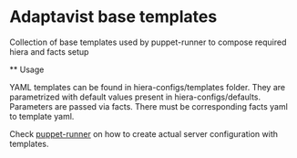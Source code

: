 # Adaptavist base templates 

Collection of base templates used by puppet-runner to compose required hiera and facts setup

** Usage

YAML templates can be found in hiera-configs/templates folder. They are parametrized with default values present in hiera-configs/defaults. Parameters are passed via facts. There must be corresponding facts yaml to template yaml. 

Check [puppet-runner](https://github.com/Adaptavist/puppet-runner) on how to create actual server configuration with templates.


